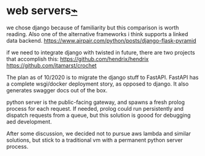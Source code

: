 # web servers[⌁](https://rdf.lodgeit.net.au/kb/web_servers)

we chose django because of familiarity but this comparison is worth reading. Also one of the alternative frameworks i think supports a linked data backend.
https://www.airpair.com/python/posts/django-flask-pyramid

if we need to integrate django with twisted in future, there are two projects that accomplish this: https://github.com/hendrix/hendrix https://github.com/itamarst/crochet

The plan as of 10/2020 is to migrate the django stuff to FastAPI. FastAPI has a complete wsgi/docker deployment story, as opposed to django. It also generates swagger docs out of the box.

python server is the public-facing gateway, and spawns a fresh prolog process for each request. If needed, prolog could run persistently and dispatch requests from a queue, but this solution is goood for debugging aed development.

After some discussion, we decided not to pursue aws lambda and similar solutions, but stick to a traditional vm with a permanent python server process.


